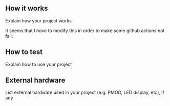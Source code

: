 <!---

This file is used to generate your project datasheet. Please fill in the information below and delete any unused
sections.

You can also include images in this folder and reference them in the markdown. Each image must be less than
512 kb in size, and the combined size of all images must be less than 1 MB.
-->

## How it works

Explain how your project works

It seems that I *have* to modify this in order to make some github actions not fail.

## How to test

Explain how to use your project

## External hardware

List external hardware used in your project (e.g. PMOD, LED display, etc), if any

